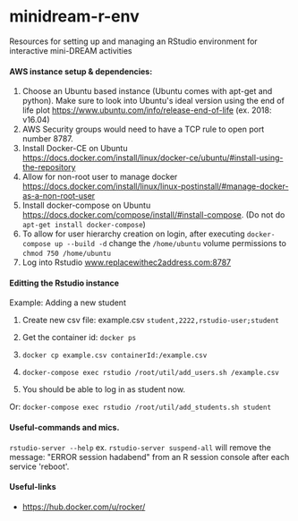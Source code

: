 # minidream-r-env
Resources for setting up and managing an RStudio environment for interactive mini-DREAM activities

#### AWS instance setup & dependencies:
1. Choose an Ubuntu based instance (Ubuntu comes with apt-get and python). Make sure to look into Ubuntu's ideal version using the end of life plot https://www.ubuntu.com/info/release-end-of-life (ex. 2018: v16.04)
2. AWS Security groups would need to have a TCP rule to open port number 8787.
3. Install Docker-CE on Ubuntu https://docs.docker.com/install/linux/docker-ce/ubuntu/#install-using-the-repository
4. Allow for non-root user to manage docker https://docs.docker.com/install/linux/linux-postinstall/#manage-docker-as-a-non-root-user
5. Install docker-compose on Ubuntu https://docs.docker.com/compose/install/#install-compose.  (Do not do `apt-get install docker-compose`)
6. To allow for user hierarchy creation on login, after executing `docker-compose up --build -d` change the `/home/ubuntu` volume permissions to `chmod 750 /home/ubuntu`
7. Log into Rstudio www.replacewithec2address.com:8787

#### Editting the Rstudio instance
Example: Adding a new student
1. Create new csv file: example.csv
`student,2222,rstudio-user;student`
2. Get the container id: `docker ps`

3. `docker cp example.csv containerId:/example.csv`

4. `docker-compose exec rstudio /root/util/add_users.sh /example.csv`

5. You should be able to log in as student now.

Or:
`docker-compose exec rstudio /root/util/add_students.sh student`

#### Useful-commands and mics. 
`rstudio-server --help` ex. `rstudio-server suspend-all` will remove the message: "ERROR session hadabend" from an R session console after each service 'reboot'.

#### Useful-links 
- https://hub.docker.com/u/rocker/










